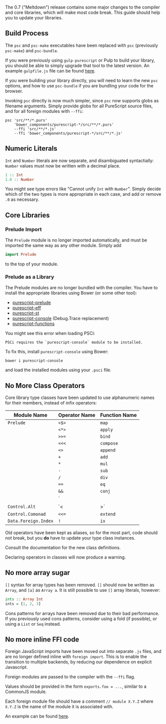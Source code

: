 The 0.7 ("Meltdown") release contains some major changes to the compiler and core libraries, which will make most code break. This guide should help you to update your libraries.

## Build Process

The `psc` and `psc-make` executables have been replaced with `psc` (previously `psc-make`) and `psc-bundle`.

If you were previously using `gulp-purescript` or Pulp to build your library, you should be able to simply upgrade that tool to the latest version. An example `gulpfile.js` file can be found [here](https://github.com/purescript/purescript-prelude/blob/5e1d34f6ee771a436286a0335c5de80343dfa6be/gulpfile.js).

If you were building your library directly, you will need to learn the new `psc` options, and how to use `psc-bundle` if you are bundling your code for the browser.

Invoking `psc` directly is now much simpler, since `psc` now supports globs as filename arguments. Simply provide globs for all PureScript source files, and for all foreign modules with `--ffi`:

    psc 'src/**/*.purs' 
        'bower_components/purescript-*/src/**/*.purs'
        --ffi 'src/**/*.js' 
        --ffi 'bower_components/purescript-*/src/**/*.js'

## Numeric Literals

`Int` and `Number` literals are now separate, and disambiguated syntactially: `Number` values must now be written with a decimal place.

```purescript
1 :: Int
1.0 :: Number
```

You might see type errors like "Cannot unify `Int` with `Number`". Simply decide which of the two types is more appropriate in each case, and add or remove `.0` as necessary.

## Core Libraries

### Prelude Import

The `Prelude` module is no longer imported automatically, and must be imported the same way as any other module. Simply add

```purescript
import Prelude
```

to the top of your module.

### Prelude as a Library

The Prelude modules are no longer bundled with the compiler. You have to install the appropriate libraries using Bower (or some other tool):

- [purescript-prelude](https://github.com/purescript/purescript-prelude)
- [purescript-eff](https://github.com/purescript/purescript-eff)
- [purescript-st](https://github.com/purescript/purescript-st)
- [purescript-console](https://github.com/purescript/purescript-console) (Debug.Trace replacement) 
- [purescript-functions](https://github.com/purescript/purescript-functions)

You might see this error when loading PSCi:

    PSCi requires the `purescript-console` module to be installed.

To fix this, install `purescript-console` using Bower:

    bower i purescript-console

and load the installed modules using your `.psci` file.

## No More Class Operators

Core library type classes have been updated to use alphanumeric names for their members, instead of infix operators:

| Module Name          | Operator Name   | Function Name   |
|----------------------|-----------------|-----------------|
| `Prelude`            | `<$>`           | `map`           |
|                      | `<*>`           | `apply`         |
|                      | `>>=`           | `bind`          |
|                      | `<<<`           | `compose`       |
|                      | `<>`            | `append`        |
|                      | `+`             | `add`           |
|                      | `*`             | `mul`           |
|                      | `-`             | `sub`           |
|                      | `/`             | `div`           |
|                      | `==`            | `eq`            |
|                      | `&&`            | `conj`          |
|                      | `||`          | `disj`          |
| `Control.Alt`        | `<|>`          | `alt`           |
| `Control.Comonad`    | `<<=`           | `extend`        |
| `Data.Foreign.Index` | `!`             | `ix`            |

Old operators have been kept as aliases, so for the most part, code should not break, but you **do** have to update your type class instances.

Consult the documentation for the new class definitions.

Declaring operators in classes will now produce a warning.

## No more array sugar

`[]` syntax for array types has been removed. `[]` should now be written as `Array`, and `[a]` as `Array a`. It is still possible to use `[]` array literals, however:

```purescript
ints :: Array Int
ints = [1, 2, 3]
```

Cons patterns for arrays have been removed due to their bad performance. If you previously used cons patterns, consider using a fold (if possible), or using a `List` or `Seq` instead.

## No more inline FFI code

Foreign JavaScript imports have been moved out into separate `.js` files, and are no longer defined inline with `foreign import`. This is to enable the transition to multiple backends, by reducing our dependence on explicit Javascript.

Foreign modules are passed to the compiler with the `--ffi` flag.

Values should be provided in the form `exports.foo = ...`, similar to a CommonJS module.

Each foreign module file should have a comment `// module X.Y.Z` where `X.Y.Z` is the name of the module it is associated with.

An example can be found [here](https://github.com/purescript/purescript-eff/blob/v0.1.0-rc.1/src/Control/Monad/Eff.js).